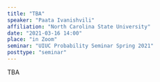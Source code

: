 ```yaml
---
title: "TBA"
speaker: "Paata Ivanishvili"
affiliation: "North Carolina State University"
date: "2021-03-16 14:00"
place: "in Zoom"
seminar: "UIUC Probability Seminar Spring 2021" 
posttype: "seminar"
---
```


TBA
